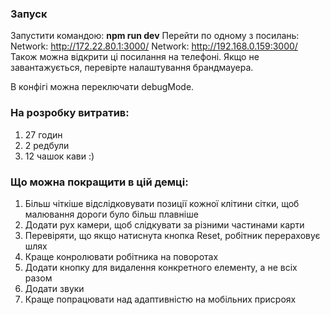 ### Запуск
Запустити командою: **npm run dev**
Перейти по одному з посилань: 
Network: http://172.22.80.1:3000/
Network: http://192.168.0.159:3000/
Також можна відкрити ці посилання на телефоні. Якщо не завантажується, перевірте налаштування брандмауера.

В конфігі можна переключати debugMode.

### На розробку витратив:
1) 27 годин
2) 2 редбули
4) 12 чашок кави :)

### Що можна покращити в цій демці:
1) Більш чіткіше відслідковувати позиції кожної клітини сітки, щоб малювання дороги було більш плавніше
2) Додати рух камери, щоб слідкувати за різними частинами карти
3) Перевіряти, що якщо натиснута кнопка Reset, робітник перераховує шлях
4) Краще конролювати робітника на поворотах
5) Додати кнопку для видалення конкретного елементу, а не всіх разом
6) Додати звуки
7) Краще попрацювати над адаптивністю на мобільних присроях